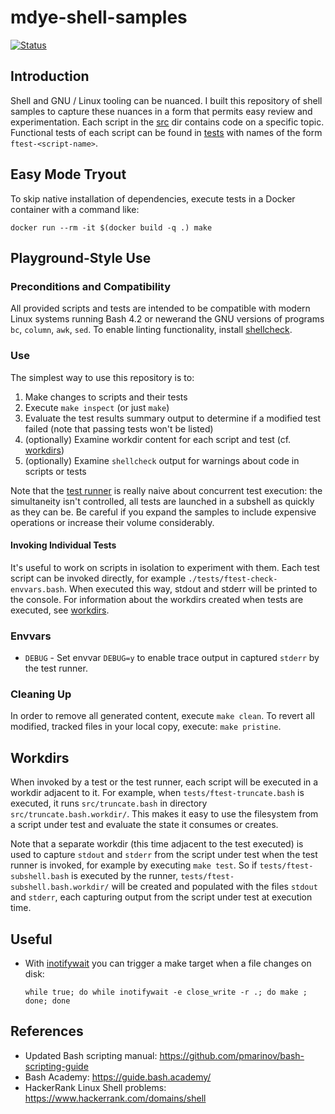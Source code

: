 # mdye-shell-samples

[![Status](https://github.com/michaeldye/mdye-shell-samples/actions/workflows/shell-samples.yaml/badge.svg)](https://github.com/michaeldye/mdye-shell-samples/actions)


## Introduction

Shell and GNU / Linux tooling can be nuanced. I built this repository of shell samples to capture these nuances in a form that permits easy review and experimentation. Each script in the [src](./src) dir contains code on a specific topic. Functional tests of each script can be found in [tests](./tests) with names of the form `ftest-<script-name>`.

## Easy Mode Tryout

To skip native installation of dependencies, execute tests in a Docker container with a command like:

```
docker run --rm -it $(docker build -q .) make
```

## Playground-Style Use

### Preconditions and Compatibility

All provided scripts and tests are intended to be compatible with modern Linux systems running Bash 4.2 or newerand the GNU versions of programs `bc`, `column`, `awk`, `sed`. To enable linting functionality, install [shellcheck](https://github.com/koalaman/shellcheck).

### Use
The simplest way to use this repository is to:

1. Make changes to scripts and their tests
1. Execute `make inspect` (or just `make`)
1. Evaluate the test results summary output to determine if a modified test failed (note that passing tests won't be listed)
1. (optionally) Examine workdir content for each script and test (cf. [workdirs](#Workdirs))
1. (optionally) Examine `shellcheck` output for warnings about code in scripts or tests

Note that the [test runner](util/execute-tests.bash) is really naive about concurrent test execution: the simultaneity isn't controlled, all tests are launched in a subshell as quickly as they can be. Be careful if you expand the samples to include expensive operations or increase their volume considerably.

#### Invoking Individual Tests

It's useful to work on scripts in isolation to experiment with them. Each test script can be invoked directly, for example `./tests/ftest-check-envvars.bash`. When executed this way, stdout and stderr will be printed to the console. For information about the workdirs created when tests are executed, see [workdirs](#Workdirs).

### Envvars

* `DEBUG` - Set envvar `DEBUG=y` to enable trace output in captured `stderr` by the test runner.

### Cleaning Up

In order to remove all generated content, execute `make clean`. To revert all modified, tracked files in your local copy, execute: `make pristine`.

## Workdirs

When invoked by a test or the test runner, each script will be executed in a workdir adjacent to it. For example, when `tests/ftest-truncate.bash` is executed, it runs `src/truncate.bash` in directory `src/truncate.bash.workdir/`. This makes it easy to use the filesystem from a script under test and evaluate the state it consumes or creates.

Note that a separate workdir (this time adjacent to the test executed) is used to capture `stdout` and `stderr` from the script under test when the test runner is invoked, for example by executing `make test`. So if `tests/ftest-subshell.bash` is executed by the runner, `tests/ftest-subshell.bash.workdir/` will be created and populated with the files `stdout` and `stderr`, each capturing output from the script under test at execution time.

## Useful

* With [inotifywait](https://man7.org/linux/man-pages/man1/inotifywait.1.html) you can trigger a make target when a file changes on disk:

  ```
  while true; do while inotifywait -e close_write -r .; do make ; done; done
  ```

## References

* Updated Bash scripting manual: https://github.com/pmarinov/bash-scripting-guide
* Bash Academy: https://guide.bash.academy/
* HackerRank Linux Shell problems: https://www.hackerrank.com/domains/shell
